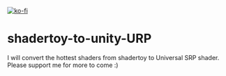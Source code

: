 [![ko-fi](https://www.ko-fi.com/img/githubbutton_sm.svg)](https://ko-fi.com/G2G81V6UH)

# shadertoy-to-unity-URP
I will convert the hottest shaders from shadertoy to Universal SRP shader. Please support me for more to come :)
